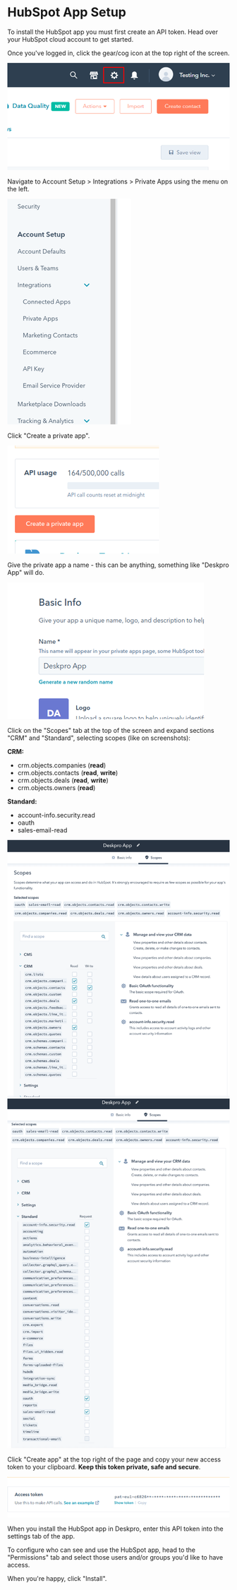 HubSpot App Setup
===

To install the HubSpot app you must first create an API token. Head over your HubSpot cloud account to get started.

Once you've logged in, click the gear/cog icon at the top right of the screen.

[![](/docs/assets/setup/hubspot-setup-01.png)](/docs/assets/setup/hubspot-setup-01.png)

Navigate to Account Setup > Integrations > Private Apps using the menu on the left.

[![](/docs/assets/setup/hubspot-setup-02.png)](/docs/assets/setup/hubspot-setup-02.png)

Click "Create a private app".

[![](/docs/assets/setup/hubspot-setup-03.png)](/docs/assets/setup/hubspot-setup-03.png)

Give the private app a name - this can be anything, something like "Deskpro App" will do.

[![](/docs/assets/setup/hubspot-setup-04.png)](/docs/assets/setup/hubspot-setup-04.png)

Click on the "Scopes" tab at the top of the screen and expand sections "CRM" and "Standard", selecting scopes (like on screenshots):

__CRM:__
* crm.objects.companies (__read__)
* crm.objects.contacts (__read__, __write__)
* crm.objects.deals (__read__, __write__)
* crm.objects.owners (__read__)

__Standard:__
* account-info.security.read
* oauth
* sales-email-read

[![](/docs/assets/setup/hubspot-setup-05.png)](/docs/assets/setup/hubspot-setup-05.png)
[![](/docs/assets/setup/hubspot-setup-06.png)](/docs/assets/setup/hubspot-setup-06.png)


Click "Create app" at the top right of the page and copy your new access token to your clipboard. **Keep this token private, safe and secure**.

[![](/docs/assets/setup/hubspot-setup-07.png)](/docs/assets/setup/hubspot-setup-07.png)

When you install the HubSpot app in Deskpro, enter this API token into the settings tab of the app. 

To configure who can see and use the HubSpot app, head to the "Permissions" tab and select those users and/or groups you'd like to have access.

When you're happy, click "Install".

